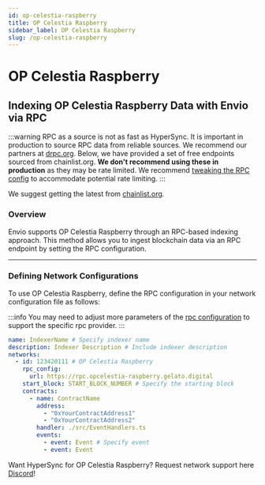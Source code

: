 ```yaml
---
id: op-celestia-raspberry
title: OP Celestia Raspberry
sidebar_label: OP Celestia Raspberry
slug: /op-celestia-raspberry
---
```


# OP Celestia Raspberry

## Indexing OP Celestia Raspberry Data with Envio via RPC

:::warning
RPC as a source is not as fast as HyperSync. It is important in production to source RPC data from reliable sources. We recommend our partners at [drpc.org](https://drpc.org). Below, we have provided a set of free endpoints sourced from chainlist.org. **We don't recommend using these in production** as they may be rate limited. We recommend [tweaking the RPC config](./rpc-sync) to accommodate potential rate limiting.
:::

We suggest getting the latest from [chainlist.org](https://chainlist.org).

### Overview

Envio supports OP Celestia Raspberry through an RPC-based indexing approach. This method allows you to ingest blockchain data via an RPC endpoint by setting the RPC configuration.

---

### Defining Network Configurations

To use OP Celestia Raspberry, define the RPC configuration in your network configuration file as follows:

:::info
You may need to adjust more parameters of the [rpc configuration](./rpc-sync) to support the specific rpc provider. 
:::

```yaml
name: IndexerName # Specify indexer name
description: Indexer Description # Include indexer description
networks:
  - id: 123420111 # OP Celestia Raspberry
    rpc_config:
      url: https://rpc.opcelestia-raspberry.gelato.digital 
    start_block: START_BLOCK_NUMBER # Specify the starting block
    contracts:
      - name: ContractName
        address:
          - "0xYourContractAddress1"
          - "0xYourContractAddress2"
        handler: ./src/EventHandlers.ts
        events:
          - event: Event # Specify event
          - event: Event
```

Want HyperSync for OP Celestia Raspberry? Request network support here [Discord](https://discord.gg/fztEvj79m3)!
